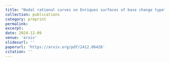 ```yaml
---
title: "Nodal rational curves on Enriques surfaces of base change type"
collection: publications
category: preprint
permalink:
excerpt: 
date: 2024-12-09
venue: 'arxiv'
slidesurl: ''
paperurl: 'https://arxiv.org/pdf/2412.06426'
citation: ''
---
```

